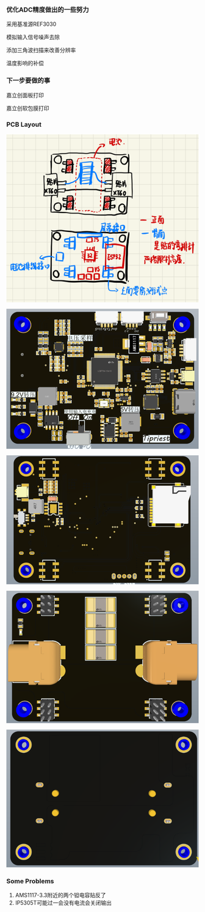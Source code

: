 ### 优化ADC精度做出的一些努力

采用基准源REF3030

模拟输入信号噪声去除

添加三角波扫描来改善分辨率

温度影响的补偿

### 下一步要做的事

嘉立创面板打印

嘉立创软包膜打印

### PCB Layout

![1697557125211](image/README/1697557125211.png)

![1698562540551](image/README/1698562540551.png)

![1698562563009](image/README/1698562563009.png)

![1698562600233](image/README/1698562600233.png)

![1698562613752](image/README/1698562613752.png)

### Some Problems

1. AMS1117-3.3附近的两个钽电容贴反了
2. IP5305T可能过一会没有电流会关闭输出
